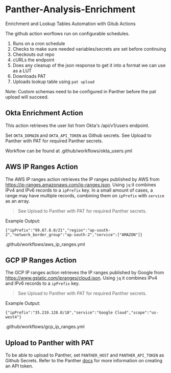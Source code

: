 # Panther-Analysis-Enrichment
Enrichment and Lookup Tables Automation with Gitub Actions

The github action worflows run on configurable schedules. 

1. Runs on a cron schedule
2. Checks to make sure needed variables/secrets are set before continuing
3. Checkouts out repo
4. cURLs the endpoint
5. Does any cleanup of the json response to get it into a format we can use as a LUT
6. Downloads PAT
7. Uploads lookup table using `pat upload`

Note: Custom schemas need to be configured in Panther before the pat upload will succeed. 

## Okta Enrichment Action
This action retrieves the user list from Okta's /api/v1/users endpoint. 

Set `OKTA_DOMAIN` and `OKTA_API_TOKEN` as Github secrets. 
See Upload to Panther with PAT for required Panther secrets. 

Workflow can be found at .github/workflows/okta_users.yml

## AWS IP Ranges Action
The AWS IP ranges action retrieves the IP ranges published by AWS from https://ip-ranges.amazonaws.com/ip-ranges.json. 
Using `jq` it combines IPv4 and IPv6 records to a `ipPrefix` key. In a small amount of cases, a range may have multiple records, combining them on `ipPrefix` with `service` as an array.

> See Upload to Panther with PAT for required Panther secrets.


Example Output:

``{"ipPrefix":"99.87.8.0/21","region":"ap-south-2","network_border_group":"ap-south-2","service":["AMAZON"]}``

.github/workflows/aws_ip_ranges.yml


## GCP IP Ranges Action
The GCP IP ranges action retrieves the IP ranges published by Google from https://www.gstatic.com/ipranges/cloud.json. 
Using `jq` it combines IPv4 and IPv6 records to a `ipPrefix` key.

> See Upload to Panther with PAT for required Panther secrets.


Example Output:

``{"ipPrefix":"35.219.128.0/18","service":"Google Cloud","scope":"us-west4"}``

.github/workflows/gcp_ip_ranges.yml


## Upload to Panther with PAT
To be able to upload to Panther, set `PANTHER_HOST` and `PANTHER_API_TOKEN` as Github Secrets. Refer to the Panther [docs](https://docs.panther.com/panther-developer-workflows/ci-cd/deployment-workflows/pat#creating-an-api-token) for more information on creating an API token.
